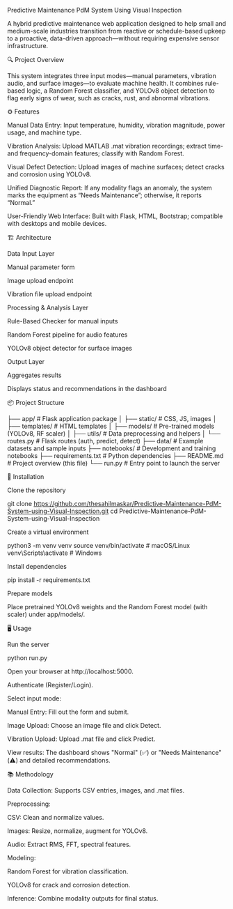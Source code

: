 Predictive Maintenance PdM System Using Visual Inspection

A hybrid predictive maintenance web application designed to help small and medium-scale industries transition from reactive or schedule-based upkeep to a proactive, data-driven approach—without requiring expensive sensor infrastructure.

🔍 Project Overview

This system integrates three input modes—manual parameters, vibration audio, and surface images—to evaluate machine health. It combines rule-based logic, a Random Forest classifier, and YOLOv8 object detection to flag early signs of wear, such as cracks, rust, and abnormal vibrations.

⚙️ Features

Manual Data Entry: Input temperature, humidity, vibration magnitude, power usage, and machine type.

Vibration Analysis: Upload MATLAB .mat vibration recordings; extract time- and frequency-domain features; classify with Random Forest.

Visual Defect Detection: Upload images of machine surfaces; detect cracks and corrosion using YOLOv8.

Unified Diagnostic Report: If any modality flags an anomaly, the system marks the equipment as “Needs Maintenance”; otherwise, it reports “Normal.”

User-Friendly Web Interface: Built with Flask, HTML, Bootstrap; compatible with desktops and mobile devices.

🏗️ Architecture

Data Input Layer

Manual parameter form

Image upload endpoint

Vibration file upload endpoint

Processing & Analysis Layer

Rule-Based Checker for manual inputs

Random Forest pipeline for audio features

YOLOv8 object detector for surface images

Output Layer

Aggregates results

Displays status and recommendations in the dashboard

📦 Project Structure

├── app/                     # Flask application package
│   ├── static/              # CSS, JS, images
│   ├── templates/           # HTML templates
│   ├── models/              # Pre-trained models (YOLOv8, RF scaler)
│   ├── utils/               # Data preprocessing and helpers
│   └── routes.py            # Flask routes (auth, predict, detect)
├── data/                    # Example datasets and sample inputs
├── notebooks/               # Development and training notebooks
├── requirements.txt         # Python dependencies
├── README.md                # Project overview (this file)
└── run.py                   # Entry point to launch the server

🚀 Installation

Clone the repository

git clone https://github.com/thesahilmaskar/Predictive-Maintenance-PdM-System-using-Visual-Inspection.git
cd Predictive-Maintenance-PdM-System-using-Visual-Inspection

Create a virtual environment

python3 -m venv venv
source venv/bin/activate  # macOS/Linux
venv\Scripts\activate    # Windows

Install dependencies

pip install -r requirements.txt

Prepare models

Place pretrained YOLOv8 weights and the Random Forest model (with scaler) under app/models/.

🖥️ Usage

Run the server

python run.py

Open your browser at http://localhost:5000.

Authenticate (Register/Login).

Select input mode:

Manual Entry: Fill out the form and submit.

Image Upload: Choose an image file and click Detect.

Vibration Upload: Upload .mat file and click Predict.

View results: The dashboard shows "Normal" (✅) or "Needs Maintenance" (⚠️) and detailed recommendations.

📚 Methodology

Data Collection: Supports CSV entries, images, and .mat files.

Preprocessing:

CSV: Clean and normalize values.

Images: Resize, normalize, augment for YOLOv8.

Audio: Extract RMS, FFT, spectral features.

Modeling:

Random Forest for vibration classification.

YOLOv8 for crack and corrosion detection.

Inference: Combine modality outputs for final status.



